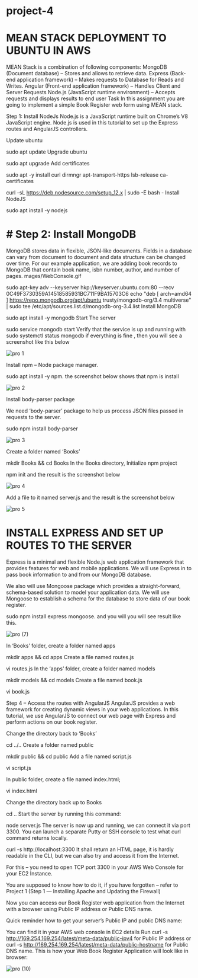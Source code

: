 # project-4

# MEAN STACK DEPLOYMENT TO UBUNTU IN AWS

MEAN Stack is a combination of following components:
MongoDB (Document database) – Stores and allows to retrieve data.
Express (Back-end application framework) – Makes requests to Database for Reads and Writes.
Angular (Front-end application framework) – Handles Client and Server Requests
Node.js (JavaScript runtime environment) – Accepts requests and displays results to end user
Task
In this assignment you are going to implement a simple Book Register web form using MEAN stack.

Step 1: Install NodeJs
Node.js is a JavaScript runtime built on Chrome’s V8 JavaScript engine. Node.js is used in this tutorial to set up the Express routes and AngularJS controllers.

Update ubuntu

sudo apt update
Upgrade ubuntu

sudo apt upgrade
Add certificates

sudo apt -y install curl dirmngr apt-transport-https lsb-release ca-certificates

curl -sL https://deb.nodesource.com/setup_12.x | sudo -E bash -
Install NodeJS

sudo apt install -y nodejs

# # Step 2: Install MongoDB

MongoDB stores data in flexible, JSON-like documents. Fields in a database can vary from document to document and data structure can be changed over time. For our example application, we are adding book records to MongoDB that contain book name, isbn number, author, and number of pages.
mages/WebConsole.gif

sudo apt-key adv --keyserver hkp://keyserver.ubuntu.com:80 --recv 0C49F3730359A14518585931BC711F9BA15703C6
echo "deb [ arch=amd64 ] https://repo.mongodb.org/apt/ubuntu trusty/mongodb-org/3.4 multiverse" | sudo tee /etc/apt/sources.list.d/mongodb-org-3.4.list
Install MongoDB

sudo apt install -y mongodb
Start The server

sudo service mongodb start
Verify that the service is up and running  with sudo systemctl status mongodb if everything is fine , then you will see a screenshot like this below

![pro 1](https://user-images.githubusercontent.com/112444993/233506361-7aaf4353-d273-49cb-a8c9-41c7f8af49e4.jpg)

Install npm – Node package manager.

sudo apt install -y npm. the screenshot below shows that npm is install

![pro 2](https://user-images.githubusercontent.com/112444993/233507441-b5e73e1e-7d79-483e-8445-aadb8e884139.jpg)

Install body-parser package

We need ‘body-parser’ package to help us process JSON files passed in requests to the server.

sudo npm install body-parser

![pro 3](https://user-images.githubusercontent.com/112444993/233507756-f78f0574-4680-419e-8f44-a326af6c7c07.jpg)

Create a folder named ‘Books’

mkdir Books && cd Books
In the Books directory, Initialize npm project

npm init and the result is the screenshot below



![pro 4](https://user-images.githubusercontent.com/112444993/233509309-d5908e18-694a-4634-893d-6b1cdc7309ca.jpg)

Add a file to it named server.js and the result is the screenshot below

![pro 5](https://user-images.githubusercontent.com/112444993/233509919-66095ea8-fded-442a-a6bd-58400292123c.jpg)


# INSTALL EXPRESS AND SET UP ROUTES TO THE SERVER

Express is a minimal and flexible Node.js web application framework that provides features for web and mobile applications. We will use Express in to pass book information to and from our MongoDB database.

We also will use Mongoose package which provides a straight-forward, schema-based solution to model your application data. We will use Mongoose to establish a schema for the database to store data of our book register.

sudo npm install express mongoose. and you will you will see result like this.

![pro    (7)     ](https://user-images.githubusercontent.com/112444993/236699427-2dcc3fa2-62eb-4e09-871a-767fe9989770.jpg)

In ‘Books’ folder, create a folder named apps

mkdir apps && cd apps
Create a file named routes.js

vi routes.js
In the ‘apps’ folder, create a folder named models

mkdir models && cd models
Create a file named book.js

vi book.js

Step 4 – Access the routes with AngularJS
AngularJS provides a web framework for creating dynamic views in your web applications. In this tutorial, we use AngularJS to connect our web page with Express and perform actions on our book register.

Change the directory back to ‘Books’

cd ../..
Create a folder named public

mkdir public && cd public
Add a file named script.js

vi script.js

In public folder, create a file named index.html;

vi index.html

Change the directory back up to Books

cd ..
Start the server by running this command:

node server.js
The server is now up and running, we can connect it via port 3300. You can launch a separate Putty or SSH console to test what curl command returns locally.

curl -s http://localhost:3300
It shall return an HTML page, it is hardly readable in the CLI, but we can also try and access it from the Internet.

For this – you need to open TCP port 3300 in your AWS Web Console for your EC2 Instance.

You are supposed to know how to do it, if you have forgotten – refer to Project 1 (Step 1 — Installing Apache and Updating the Firewall)

Now you can access our Book Register web application from the Internet with a browser using Public IP address or Public DNS name.

Quick reminder how to get your server’s Public IP and public DNS name:

You can find it in your AWS web console in EC2 details
Run curl -s http://169.254.169.254/latest/meta-data/public-ipv4 for Public IP address or curl -s http://169.254.169.254/latest/meta-data/public-hostname for Public DNS name.
This is how your Web Book Register Application will look like in browser:


![pro (10)](https://user-images.githubusercontent.com/112444993/236700931-29a3ce50-cb9f-4ef6-a24a-2c7594ad8454.jpg)

